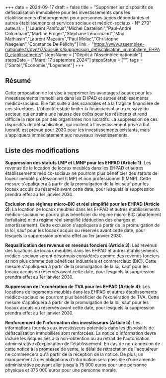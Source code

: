 +++
date = 2024-09-17
draft = false
title = "Supprimer les dispositifs de défiscalisation immobilière pour les investissements dans les établissements d'hébergement pour personnes âgées dépendantes et autres établissements et services sociaux et médico-sociaux - N° 279"
auteurs = ["Laurent Panifous","Michel Castellani","Paul-André Colombani","Martine Froger","Stéphane Lenormand","Max Mathiasin","Laurent Mazaury","Paul Molac","Christophe Naegelen","Constance De Pélichy"]
link = "https://www.assemblee-nationale.fr/dyn/17/dossiers/suppression_defiscalisation_immobiliere_EHPAD_etablissements"
stepsName = ["Dépôt à l'Assemblée nationale"]
stepsDate = ["Mardi 17 septembre 2024"]
stepsStatus = [""]
tags = ["Santé","Économie","Logement"]
+++

## Résumé

Cette proposition de loi vise à supprimer les avantages fiscaux pour les investissements immobiliers dans les EHPAD et autres établissements médico-sociaux. Elle fait suite à des scandales et à la fragilité financière de ces structures. L'objectif est de limiter la financiarisation excessive du secteur, qui entraîne une hausse des coûts pour les résidents et rend difficile la reprise par des organismes non lucratifs. La suppression de ces dispositifs de défiscalisation, qui incitent à l'investissement privé à but lucratif, est prévue pour 2030 pour les investissements existants, mais s'appliquera immédiatement aux nouveaux investissements.

## Liste des modifications

**Suppression des statuts LMP et LMNP pour les EHPAD (Article 1)**: Les revenus de la location de locaux meublés dans les EHPAD et autres établissements médico-sociaux ne pourront plus bénéficier des statuts de loueur meublé professionnel (LMP) et non professionnel (LMNP). Cette mesure s'appliquera à partir de la promulgation de la loi, sauf pour les locaux acquis ou réservés avant cette date, pour lesquels la suppression prendra effet au 1er janvier 2030.

**Exclusion des régimes micro-BIC et réel simplifié pour les EHPAD (Article 2)**: La location de locaux meublés dans les EHPAD et autres établissements médico-sociaux ne pourra plus bénéficier du régime micro-BIC (abattement forfaitaire) ni du régime réel simplifié (déduction des charges et amortissement). Cette exclusion s'appliquera à partir de la promulgation de la loi, sauf pour les locaux acquis ou réservés avant cette date, pour lesquels la suppression prendra effet au 1er janvier 2030.

**Requalification des revenus en revenus fonciers (Article 3)**: Les revenus des locations de locaux meublés dans les EHPAD et autres établissements médico-sociaux seront désormais considérés comme des revenus fonciers et non plus comme des bénéfices industriels et commerciaux (BIC). Cette mesure s'appliquera à partir de la promulgation de la loi, sauf pour les locaux acquis ou réservés avant cette date, pour lesquels la suppression prendra effet au 1er janvier 2030.

**Suppression de l'exonération de TVA pour les EHPAD (Article 4)**: Les locations de logements meublés dans les EHPAD et autres établissements médico-sociaux ne pourront plus bénéficier de l'exonération de TVA. Cette mesure s'appliquera à partir de la promulgation de la loi, sauf pour les locaux acquis ou réservés avant cette date, pour lesquels la suppression prendra effet au 1er janvier 2030.

**Renforcement de l'information des investisseurs (Article 5)**: Les informations fournies aux investisseurs potentiels dans les dispositifs de défiscalisation immobilière sont renforcées. La notice d'information devra inclure les risques liés à la non-obtention ou au retrait de l'autorisation administrative d'exploitation de l'établissement. En cas de non-annexion de cette notice à la promesse de vente, le délai de rétractation de l'acquéreur ne commencera qu'à partir de la réception de la notice. De plus, un manquement à ces obligations d'information sera passible d'une amende administrative pouvant aller jusqu'à 75 000 euros pour une personne physique et 375 000 euros pour une personne morale.
